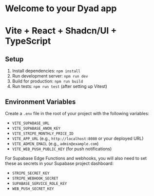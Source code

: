 # Welcome to your Dyad app

# Vite + React + Shadcn/UI + TypeScript

## Setup
1. Install dependencies: `npm install`
2. Run development server: `npm run dev`
3. Build for production: `npm run build`
4. Run tests: `npm run test` (after setting up Vitest)

## Environment Variables
Create a `.env` file in the root of your project with the following variables:
- `VITE_SUPABASE_URL`
- `VITE_SUPABASE_ANON_KEY`
- `VITE_STRIPE_MONTHLY_PRICE_ID`
- `VITE_APP_URL` (e.g., `http://localhost:8080` or your deployed URL)
- `VITE_ADMIN_EMAIL` (e.g., `admin@example.com`)
- `VITE_WEB_PUSH_PUBLIC_KEY` (for push notifications)

For Supabase Edge Functions and webhooks, you will also need to set these as secrets in your Supabase project dashboard:
- `STRIPE_SECRET_KEY`
- `STRIPE_WEBHOOK_SECRET`
- `SUPABASE_SERVICE_ROLE_KEY`
- `WEB_PUSH_SECRET_KEY`
